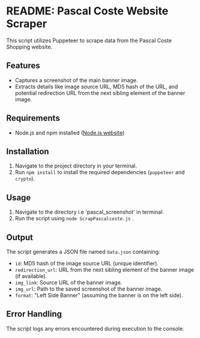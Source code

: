 # README: Pascal Coste Website Scraper

This script utilizes Puppeteer to scrape data from the Pascal Coste Shopping website.

## Features

- Captures a screenshot of the main banner image.
- Extracts details like image source URL, MD5 hash of the URL, and potential redirection URL from the next sibling element of the banner image.

## Requirements

- Node.js and npm installed ([Node.js website](https://nodejs.org/en))

## Installation

1. Navigate to the project directory in your terminal.
2. Run `npm install` to install the required dependencies (`puppeteer` and `crypto`).

## Usage

1. Navigate to the directory i.e 'pascal_screenshot' in terminal.
2. Run the script using `node ScrapPascalcoste.js` .

## Output

The script generates a JSON file named `data.json` containing:
- `id`: MD5 hash of the image source URL (unique identifier).
- `redirection_url`: URL from the next sibling element of the banner image (if available).
- `img_link`: Source URL of the banner image.
- `img_url`: Path to the saved screenshot of the banner image.
- `format`: "Left Side Banner" (assuming the banner is on the left side).

## Error Handling

The script logs any errors encountered during execution to the console.